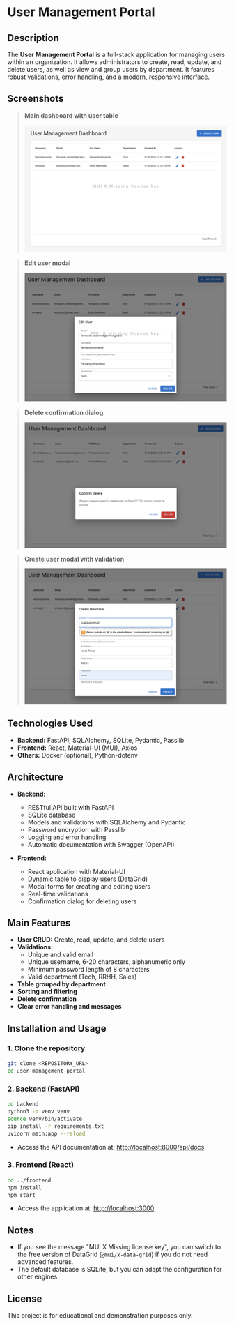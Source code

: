 # User Management Portal

## Description

The **User Management Portal** is a full-stack application for managing users within an organization. It allows administrators to create, read, update, and delete users, as well as view and group users by department. It features robust validations, error handling, and a modern, responsive interface.

## Screenshots

> **Main dashboard with user table**
>
> ![Dashboard](./screenshots/dashboard.png)

> **Edit user modal**
>
> ![Edit User](./screenshots/edit_user.png)

> **Delete confirmation dialog**
>
> ![Delete Confirmation](./screenshots/delete_confirmation.png)

> **Create user modal with validation**
>
> ![Create User Validation](./screenshots/create_user_validation.png)

## Technologies Used

- **Backend:** FastAPI, SQLAlchemy, SQLite, Pydantic, Passlib
- **Frontend:** React, Material-UI (MUI), Axios
- **Others:** Docker (optional), Python-dotenv

## Architecture

- **Backend:**
  - RESTful API built with FastAPI
  - SQLite database
  - Models and validations with SQLAlchemy and Pydantic
  - Password encryption with Passlib
  - Logging and error handling
  - Automatic documentation with Swagger (OpenAPI)

- **Frontend:**
  - React application with Material-UI
  - Dynamic table to display users (DataGrid)
  - Modal forms for creating and editing users
  - Real-time validations
  - Confirmation dialog for deleting users

## Main Features

- **User CRUD:** Create, read, update, and delete users
- **Validations:**
  - Unique and valid email
  - Unique username, 6-20 characters, alphanumeric only
  - Minimum password length of 8 characters
  - Valid department (Tech, RRHH, Sales)
- **Table grouped by department**
- **Sorting and filtering**
- **Delete confirmation**
- **Clear error handling and messages**

## Installation and Usage

### 1. Clone the repository
```bash
git clone <REPOSITORY_URL>
cd user-management-portal
```

### 2. Backend (FastAPI)
```bash
cd backend
python3 -m venv venv
source venv/bin/activate
pip install -r requirements.txt
uvicorn main:app --reload
```
- Access the API documentation at: [http://localhost:8000/api/docs](http://localhost:8000/api/docs)

### 3. Frontend (React)
```bash
cd ../frontend
npm install
npm start
```
- Access the application at: [http://localhost:3000](http://localhost:3000)

## Notes
- If you see the message "MUI X Missing license key", you can switch to the free version of DataGrid (`@mui/x-data-grid`) if you do not need advanced features.
- The default database is SQLite, but you can adapt the configuration for other engines.

## License
This project is for educational and demonstration purposes only.

